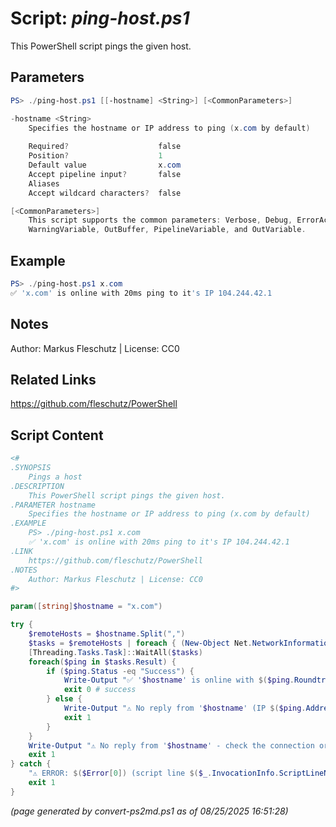 Script: *ping-host.ps1*
========================

This PowerShell script pings the given host.

Parameters
----------
```powershell
PS> ./ping-host.ps1 [[-hostname] <String>] [<CommonParameters>]

-hostname <String>
    Specifies the hostname or IP address to ping (x.com by default)
    
    Required?                    false
    Position?                    1
    Default value                x.com
    Accept pipeline input?       false
    Aliases                      
    Accept wildcard characters?  false

[<CommonParameters>]
    This script supports the common parameters: Verbose, Debug, ErrorAction, ErrorVariable, WarningAction, 
    WarningVariable, OutBuffer, PipelineVariable, and OutVariable.
```

Example
-------
```powershell
PS> ./ping-host.ps1 x.com
✅ 'x.com' is online with 20ms ping to it's IP 104.244.42.1

```

Notes
-----
Author: Markus Fleschutz | License: CC0

Related Links
-------------
https://github.com/fleschutz/PowerShell

Script Content
--------------
```powershell
<#
.SYNOPSIS
	Pings a host
.DESCRIPTION
	This PowerShell script pings the given host.
.PARAMETER hostname
	Specifies the hostname or IP address to ping (x.com by default)
.EXAMPLE
	PS> ./ping-host.ps1 x.com
	✅ 'x.com' is online with 20ms ping to it's IP 104.244.42.1
.LINK
	https://github.com/fleschutz/PowerShell
.NOTES
	Author: Markus Fleschutz | License: CC0
#>

param([string]$hostname = "x.com")

try {
	$remoteHosts = $hostname.Split(",")
	$tasks = $remoteHosts | foreach { (New-Object Net.NetworkInformation.Ping).SendPingAsync($_,5000) }
	[Threading.Tasks.Task]::WaitAll($tasks)
	foreach($ping in $tasks.Result) {
		if ($ping.Status -eq "Success") {
			Write-Output "✅ '$hostname' is online with $($ping.RoundtripTime / 2)ms ping to it's IP $($ping.Address)"
			exit 0 # success
		} else {
			Write-Output "⚠️ No reply from '$hostname' (IP $($ping.Address)) - check the connection or maybe the host is down."
			exit 1
		}
	}
	Write-Output "⚠️ No reply from '$hostname' - check the connection or maybe the host is down."
	exit 1
} catch {
	"⚠️ ERROR: $($Error[0]) (script line $($_.InvocationInfo.ScriptLineNumber))"
	exit 1
}
```

*(page generated by convert-ps2md.ps1 as of 08/25/2025 16:51:28)*
